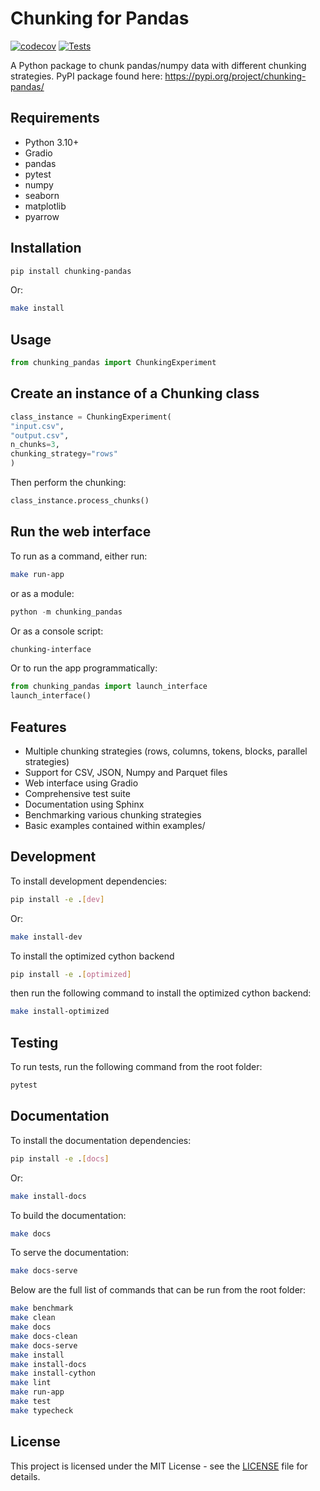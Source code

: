 # Chunking for Pandas

[![codecov](https://codecov.io/gh/JohnnyTeutonic/ChunkingForPandas/branch/main/graph/badge.svg)](https://codecov.io/gh/JohnnyTeutonic/ChunkingForPandas)
[![Tests](https://github.com/JohnnyTeutonic/ChunkingForPandas/actions/workflows/test.yml/badge.svg)](https://github.com/JohnnyTeutonic/ChunkingForPandas/actions/workflows/test.yml)

A Python package to chunk pandas/numpy data with different chunking strategies.
PyPI package found here: https://pypi.org/project/chunking-pandas/

## Requirements

- Python 3.10+
- Gradio
- pandas
- pytest
- numpy
- seaborn
- matplotlib
- pyarrow

## Installation

```bash
pip install chunking-pandas
```

Or:

```bash
make install
```

## Usage

```python
from chunking_pandas import ChunkingExperiment
```

## Create an instance of a Chunking class

```python
class_instance = ChunkingExperiment(
"input.csv",
"output.csv",
n_chunks=3,
chunking_strategy="rows"
)
```

Then perform the chunking:

```python
class_instance.process_chunks()
```

## Run the web interface

To run as a command, either run:

```bash
make run-app
```

or as a module:

```python
python -m chunking_pandas
```

Or as a console script:

```bash
chunking-interface
```

Or to run the app programmatically:

```python
from chunking_pandas import launch_interface
launch_interface()
```

## Features

- Multiple chunking strategies (rows, columns, tokens, blocks, parallel strategies)
- Support for CSV, JSON, Numpy and Parquet files
- Web interface using Gradio
- Comprehensive test suite
- Documentation using Sphinx
- Benchmarking various chunking strategies
- Basic examples contained within examples/

## Development

To install development dependencies:

```bash
pip install -e .[dev]
```

Or:

```bash
make install-dev
```

To install the optimized cython backend

```bash
pip install -e .[optimized]
```

then run the following command to install the optimized cython backend:

```bash
make install-optimized
```

## Testing

To run tests, run the following command from the root folder:

```bash
pytest
```

## Documentation

To install the documentation dependencies:

```bash
pip install -e .[docs]
```

Or:

```bash
make install-docs
```

To build the documentation:

```bash
make docs
```

To serve the documentation:

```bash
make docs-serve
```

Below are the full list of commands that can be run from the root folder:

```bash
make benchmark
make clean
make docs
make docs-clean
make docs-serve
make install
make install-docs
make install-cython
make lint
make run-app
make test
make typecheck
```

## License

This project is licensed under the MIT License - see the [LICENSE](LICENSE) file for details.
